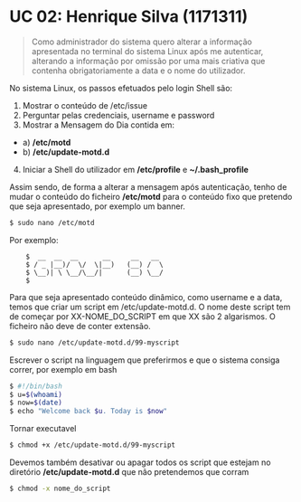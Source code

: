 # UC 02: Henrique Silva (1171311)

> Como administrador do sistema quero alterar a informação apresentada no
> terminal do sistema Linux após me autenticar, alterando a informação por
> omissão por uma mais criativa que contenha obrigatoriamente a data e o nome
> do utilizador.

No sistema Linux, os passos efetuados pelo login Shell são:

1. Mostrar o conteúdo de /etc/issue  
2. Perguntar pelas credenciais, username e password  
3. Mostrar a Mensagem do Dia contida em:  
  + a) __/etc/motd__  
  + b) __/etc/update-motd.d__  
4. Iniciar a Shell do utilizador em __/etc/profile__ e __~/.bash_profile__

Assim sendo, de forma a alterar a mensagem após autenticação, tenho de mudar o
conteúdo do ficheiro __/etc/motd__ para o conteúdo fixo que pretendo que seja
apresentado, por exemplo um banner.

```sh
$ sudo nano /etc/motd
```

Por exemplo:
```
	$  __  __  __      __     __   __  
	$ / _ |__)/  \/  \|__)   (__) /  \ 
	$ \__)| \ \__/\__/|      (__) \__/ 
 	$                                           
```
 
Para que seja apresentado conteúdo dinâmico, como username e a data, temos que
criar um script em /etc/update-motd.d. O nome deste script tem de começar por
XX-NOME_DO_SCRIPT em que XX são 2 algarismos. O ficheiro não deve de conter
extensão.

```sh
$ sudo nano /etc/update-motd.d/99-myscript
```

Escrever o script na linguagem que preferirmos e que o sistema consiga correr,
por exemplo em bash

```sh
$ #!/bin/bash
$ u=$(whoami)
$ now=$(date)
$ echo "Welcome back $u. Today is $now"
```
 
Tornar executavel
 
```sh
$ chmod +x /etc/update-motd.d/99-myscript
```
 
Devemos também desativar ou apagar todos os script que estejam no diretório
__/etc/update-motd.d__ que não pretendemos que corram

```sh
$ chmod -x nome_do_script
```

